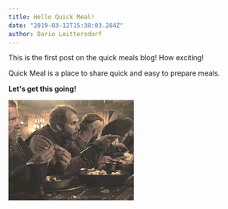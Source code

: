 ```yaml
---
title: Hello Quick Meal!
date: "2019-03-12T15:38:03.284Z"
author: Dario Leittersdorf
---
```


This is the first post on the quick meals blog! How exciting!

Quick Meal is a place to share quick and easy to prepare meals.

**Let's get this going!**

![Empty Plates](./empty_plates.gif)
